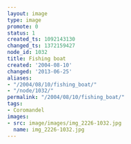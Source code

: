 ```yaml
---
layout: image
type: image
promote: 0
status: 1
created_ts: 1092143130
changed_ts: 1372159427
node_id: 1032
title: Fishing boat
created: '2004-08-10'
changed: '2013-06-25'
aliases:
- "/2004/08/10/fishing_boat/"
- "/node/1032/"
permalink: "/2004/08/10/fishing_boat/"
tags:
- Coromandel
images:
- src: image/images/img_2226-1032.jpg
  name: img_2226-1032.jpg
---
```


